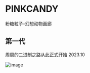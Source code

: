 # PINKCANDY
粉糖粒子-幻想动物画廊

## 第一代
周周的二进制之路从此正式开始 2023.10

![image](https://github.com/user-attachments/assets/55366ec8-1e63-4aca-9780-14997b3446f7)
